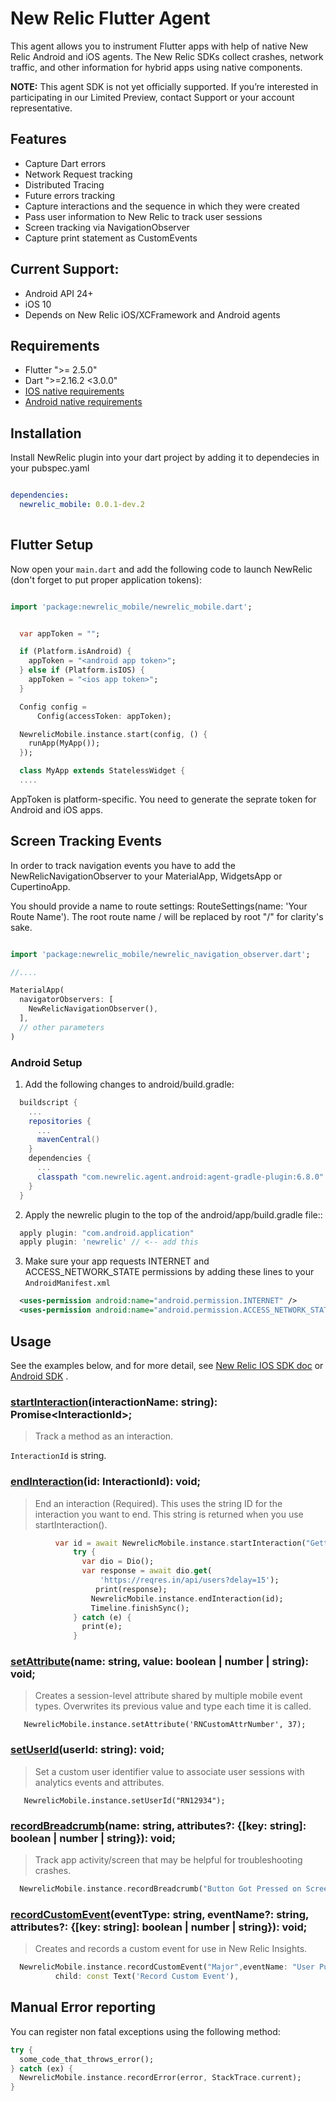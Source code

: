 # New Relic Flutter Agent

This agent allows you to instrument Flutter apps with help of native New Relic Android and iOS
agents. The New Relic SDKs collect crashes, network traffic, and other information for hybrid apps
using native components.

**NOTE:** This agent SDK is not yet officially supported. If you’re interested in participating in
our Limited Preview, contact Support or your account representative.

## Features

* Capture Dart errors
* Network Request tracking
* Distributed Tracing
* Future errors tracking
* Capture interactions and the sequence in which they were created
* Pass user information to New Relic to track user sessions
* Screen tracking via NavigationObserver
* Capture print statement as CustomEvents

## Current Support:

- Android API 24+
- iOS 10
- Depends on New Relic iOS/XCFramework and Android agents

## Requirements

- Flutter ">= 2.5.0"
- Dart ">=2.16.2 <3.0.0"
- [IOS native requirements](https://docs.newrelic.com/docs/mobile-monitoring/new-relic-mobile-ios/get-started/new-relic-ios-compatibility-requirements)
- [Android native requirements](https://docs.newrelic.com/docs/mobile-monitoring/new-relic-mobile-android/get-started/new-relic-android-compatibility-requirements)

## Installation

Install NewRelic plugin into your dart project by adding it to dependecies in your pubspec.yaml

```yaml

dependencies:
  newrelic_mobile: 0.0.1-dev.2
  
```

## Flutter Setup

Now open your `main.dart` and add the following code to launch NewRelic (don't forget to put proper
application tokens):

```dart

import 'package:newrelic_mobile/newrelic_mobile.dart';


  var appToken = "";

  if (Platform.isAndroid) {
    appToken = "<android app token>";
  } else if (Platform.isIOS) {
    appToken = "<ios app token>";
  }

  Config config =
      Config(accessToken: appToken);

  NewrelicMobile.instance.start(config, () {
    runApp(MyApp());
  });

  class MyApp extends StatelessWidget {
  ....

```

AppToken is platform-specific. You need to generate the seprate token for Android and iOS apps.

## Screen Tracking Events

In order to track navigation events you have to add the NewRelicNavigationObserver to your
MaterialApp, WidgetsApp or CupertinoApp.

You should provide a name to route settings: RouteSettings(name: 'Your Route Name'). The root route
name / will be replaced by root "/" for clarity's sake.

``` dart

import 'package:newrelic_mobile/newrelic_navigation_observer.dart';

//....

MaterialApp(
  navigatorObservers: [
    NewRelicNavigationObserver(),
  ],
  // other parameters
)


```

### Android Setup

1. Add the following changes to android/build.gradle:

  ```groovy
    buildscript {
      ...
      repositories {
        ...
        mavenCentral()
      }
      dependencies {
        ...
        classpath "com.newrelic.agent.android:agent-gradle-plugin:6.8.0"
      }
    }
  ```

2. Apply the newrelic plugin to the top of the android/app/build.gradle file::

  ``` groovy
    apply plugin: "com.android.application"
    apply plugin: 'newrelic' // <-- add this
  
  ```

3. Make sure your app requests INTERNET and ACCESS_NETWORK_STATE permissions by adding these lines
   to your `AndroidManifest.xml`

  ``` xml
    <uses-permission android:name="android.permission.INTERNET" />
    <uses-permission android:name="android.permission.ACCESS_NETWORK_STATE" />
  ```

## Usage

See the examples below, and for more detail,
see [New Relic IOS SDK doc](https://docs.newrelic.com/docs/mobile-monitoring/new-relic-mobile-ios/ios-sdk-api)
or [Android SDK](https://docs.newrelic.com/docs/mobile-monitoring/new-relic-mobile-android/android-sdk-api)
.

### [startInteraction](https://docs.newrelic.com/docs/mobile-monitoring/new-relic-mobile-android/android-sdk-api/start-interaction)(interactionName: string): Promise&lt;InteractionId&gt;;

> Track a method as an interaction.

`InteractionId` is string.

### [endInteraction](https://docs.newrelic.com/docs/mobile-monitoring/new-relic-mobile-android/android-sdk-api/end-interaction)(id: InteractionId): void;

> End an interaction
> (Required). This uses the string ID for the interaction you want to end.
> This string is returned when you use startInteraction().

  ``` dart
            var id = await NewrelicMobile.instance.startInteraction("Getting Data from Service");
                try {
                  var dio = Dio();
                  var response = await dio.get(
                      'https://reqres.in/api/users?delay=15');
                     print(response);
                    NewrelicMobile.instance.endInteraction(id);
                    Timeline.finishSync();
                } catch (e) {
                  print(e);
                }
  
  ```

### [setAttribute](https://docs.newrelic.com/docs/mobile-monitoring/new-relic-mobile-android/android-sdk-api/set-attribute)(name: string, value: boolean | number | string): void;

> Creates a session-level attribute shared by multiple mobile event types. Overwrites its previous value and type each time it is called.

  ```
     NewrelicMobile.instance.setAttribute('RNCustomAttrNumber', 37);
  ```

### [setUserId](https://docs.newrelic.com/docs/mobile-monitoring/new-relic-mobile-android/android-sdk-api/set-user-id)(userId: string): void;

> Set a custom user identifier value to associate user sessions with analytics events and attributes.

  ```
     NewrelicMobile.instance.setUserId("RN12934");
  ```

### [recordBreadcrumb](https://docs.newrelic.com/docs/mobile-monitoring/new-relic-mobile-android/android-sdk-api/recordbreadcrumb)(name: string, attributes?: {[key: string]: boolean | number | string}): void;

> Track app activity/screen that may be helpful for troubleshooting crashes.

  ``` dart
    NewrelicMobile.instance.recordBreadcrumb("Button Got Pressed on Screen 3"),
  ```

### [recordCustomEvent](https://docs.newrelic.com/docs/mobile-monitoring/new-relic-mobile-android/android-sdk-api/recordcustomevent-android-sdk-api)(eventType: string, eventName?: string, attributes?: {[key: string]: boolean | number | string}): void;

> Creates and records a custom event for use in New Relic Insights.

  ``` dart
    NewrelicMobile.instance.recordCustomEvent("Major",eventName: "User Purchase",eventAttributes: {"item1":"Clothes","price":34.00}),
            child: const Text('Record Custom Event'),
  ```

## Manual Error reporting

You can register non fatal exceptions using the following method:

```dart
try {
  some_code_that_throws_error();
} catch (ex) {
  NewrelicMobile.instance.recordError(error, StackTrace.current);
}
```
